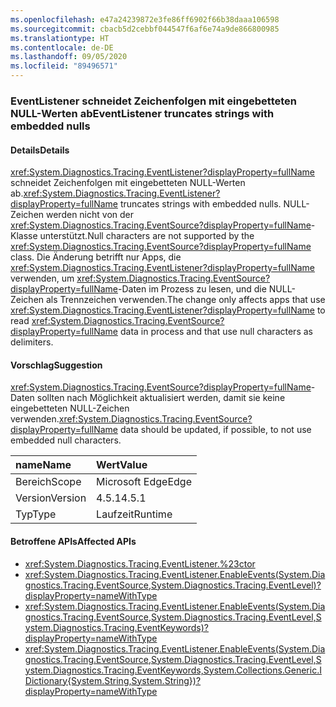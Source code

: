 ```yaml
---
ms.openlocfilehash: e47a24239872e3fe86ff6902f66b38daaa106598
ms.sourcegitcommit: cbacb5d2cebbf044547f6af6e74a9de866800985
ms.translationtype: HT
ms.contentlocale: de-DE
ms.lasthandoff: 09/05/2020
ms.locfileid: "89496571"
---
```

### <a name="eventlistener-truncates-strings-with-embedded-nulls"></a><span data-ttu-id="fd51e-101">EventListener schneidet Zeichenfolgen mit eingebetteten NULL-Werten ab</span><span class="sxs-lookup"><span data-stu-id="fd51e-101">EventListener truncates strings with embedded nulls</span></span>

#### <a name="details"></a><span data-ttu-id="fd51e-102">Details</span><span class="sxs-lookup"><span data-stu-id="fd51e-102">Details</span></span>

<span data-ttu-id="fd51e-103"><xref:System.Diagnostics.Tracing.EventListener?displayProperty=fullName> schneidet Zeichenfolgen mit eingebetteten NULL-Werten ab.</span><span class="sxs-lookup"><span data-stu-id="fd51e-103"><xref:System.Diagnostics.Tracing.EventListener?displayProperty=fullName> truncates strings with embedded nulls.</span></span> <span data-ttu-id="fd51e-104">NULL-Zeichen werden nicht von der <xref:System.Diagnostics.Tracing.EventSource?displayProperty=fullName>-Klasse unterstützt.</span><span class="sxs-lookup"><span data-stu-id="fd51e-104">Null characters are not supported by the <xref:System.Diagnostics.Tracing.EventSource?displayProperty=fullName> class.</span></span> <span data-ttu-id="fd51e-105">Die Änderung betrifft nur Apps, die <xref:System.Diagnostics.Tracing.EventListener?displayProperty=fullName> verwenden, um <xref:System.Diagnostics.Tracing.EventSource?displayProperty=fullName>-Daten im Prozess zu lesen, und die NULL-Zeichen als Trennzeichen verwenden.</span><span class="sxs-lookup"><span data-stu-id="fd51e-105">The change only affects apps that use <xref:System.Diagnostics.Tracing.EventListener?displayProperty=fullName> to read <xref:System.Diagnostics.Tracing.EventSource?displayProperty=fullName> data in process and that use null characters as delimiters.</span></span>

#### <a name="suggestion"></a><span data-ttu-id="fd51e-106">Vorschlag</span><span class="sxs-lookup"><span data-stu-id="fd51e-106">Suggestion</span></span>

<span data-ttu-id="fd51e-107"><xref:System.Diagnostics.Tracing.EventSource?displayProperty=fullName>-Daten sollten nach Möglichkeit aktualisiert werden, damit sie keine eingebetteten NULL-Zeichen verwenden.</span><span class="sxs-lookup"><span data-stu-id="fd51e-107"><xref:System.Diagnostics.Tracing.EventSource?displayProperty=fullName> data should be updated, if possible, to not use embedded null characters.</span></span>

| <span data-ttu-id="fd51e-108">name</span><span class="sxs-lookup"><span data-stu-id="fd51e-108">Name</span></span>    | <span data-ttu-id="fd51e-109">Wert</span><span class="sxs-lookup"><span data-stu-id="fd51e-109">Value</span></span>       |
|:--------|:------------|
| <span data-ttu-id="fd51e-110">Bereich</span><span class="sxs-lookup"><span data-stu-id="fd51e-110">Scope</span></span>   |<span data-ttu-id="fd51e-111">Microsoft Edge</span><span class="sxs-lookup"><span data-stu-id="fd51e-111">Edge</span></span>|
|<span data-ttu-id="fd51e-112">Version</span><span class="sxs-lookup"><span data-stu-id="fd51e-112">Version</span></span>|<span data-ttu-id="fd51e-113">4.5.1</span><span class="sxs-lookup"><span data-stu-id="fd51e-113">4.5.1</span></span>|
|<span data-ttu-id="fd51e-114">Typ</span><span class="sxs-lookup"><span data-stu-id="fd51e-114">Type</span></span>|<span data-ttu-id="fd51e-115">Laufzeit</span><span class="sxs-lookup"><span data-stu-id="fd51e-115">Runtime</span></span>|

#### <a name="affected-apis"></a><span data-ttu-id="fd51e-116">Betroffene APIs</span><span class="sxs-lookup"><span data-stu-id="fd51e-116">Affected APIs</span></span>

- <xref:System.Diagnostics.Tracing.EventListener.%23ctor>
- <xref:System.Diagnostics.Tracing.EventListener.EnableEvents(System.Diagnostics.Tracing.EventSource,System.Diagnostics.Tracing.EventLevel)?displayProperty=nameWithType>
- <xref:System.Diagnostics.Tracing.EventListener.EnableEvents(System.Diagnostics.Tracing.EventSource,System.Diagnostics.Tracing.EventLevel,System.Diagnostics.Tracing.EventKeywords)?displayProperty=nameWithType>
- <xref:System.Diagnostics.Tracing.EventListener.EnableEvents(System.Diagnostics.Tracing.EventSource,System.Diagnostics.Tracing.EventLevel,System.Diagnostics.Tracing.EventKeywords,System.Collections.Generic.IDictionary{System.String,System.String})?displayProperty=nameWithType>

<!--

#### Affected APIs

- `M:System.Diagnostics.Tracing.EventListener.#ctor`
- `M:System.Diagnostics.Tracing.EventListener.EnableEvents(System.Diagnostics.Tracing.EventSource,System.Diagnostics.Tracing.EventLevel)`
- `M:System.Diagnostics.Tracing.EventListener.EnableEvents(System.Diagnostics.Tracing.EventSource,System.Diagnostics.Tracing.EventLevel,System.Diagnostics.Tracing.EventKeywords)`
- `M:System.Diagnostics.Tracing.EventListener.EnableEvents(System.Diagnostics.Tracing.EventSource,System.Diagnostics.Tracing.EventLevel,System.Diagnostics.Tracing.EventKeywords,System.Collections.Generic.IDictionary{System.String,System.String})`

-->
